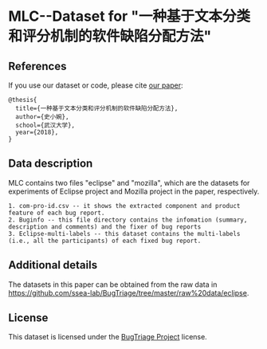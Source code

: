 # MLC--Dataset for "一种基于文本分类和评分机制的软件缺陷分配方法"

## References

If you use our dataset or code, please cite [our paper](https://github.com/ssea-lab/BugTriage/tree/master/raw%20data/eclipse):

```
@thesis{
  title={一种基于文本分类和评分机制的软件缺陷分配方法},
  author={史小婉},
  school={武汉大学},
  year={2018},
}
```

## Data description

MLC contains two files "eclipse" and "mozilla", which are the datasets for experiments of Eclipse project and Mozilla project in the paper, respectively. 

```
1. com-pro-id.csv -- it shows the extracted component and product feature of each bug report.
2. Buginfo -- this file directory contains the infomation (summary, description and comments) and the fixer of bug reports
3. Eclipse-multi-labels -- this dataset contains the multi-labels (i.e., all the participants) of each fixed bug report.
```

## Additional details

The datasets in this paper can be obtained from the raw data in https://github.com/ssea-lab/BugTriage/tree/master/raw%20data/eclipse.

## License

This dataset is licensed under the [BugTriage Project](https://github.com/ssea-lab/BugTriage/blob/master/LICENSE) license.

